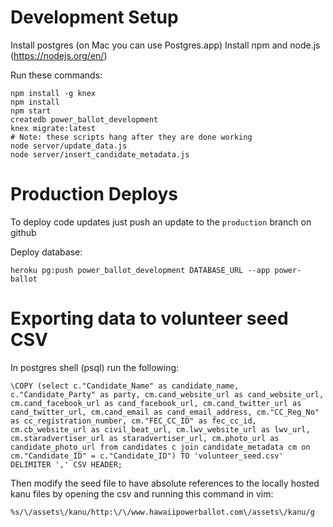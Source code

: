 # Development Setup

Install postgres (on Mac you can use Postgres.app)
Install npm and node.js (https://nodejs.org/en/)

Run these commands:

    npm install -g knex
    npm install
    npm start
    createdb power_ballot_development
    knex migrate:latest
    # Note: these scripts hang after they are done working
    node server/update_data.js
    node server/insert_candidate_metadata.js

# Production Deploys

To deploy code updates just push an update to the `production` branch on github

Deploy database:

    heroku pg:push power_ballot_development DATABASE_URL --app power-ballot

# Exporting data to volunteer seed CSV

In postgres shell (psql) run the following:

    \COPY (select c."Candidate_Name" as candidate_name, c."Candidate_Party" as party, cm.cand_website_url as cand_website_url, cm.cand_facebook_url as cand_facebook_url, cm.cand_twitter_url as cand_twitter_url, cm.cand_email as cand_email_address, cm."CC_Reg_No" as cc_registration_number, cm."FEC_CC_ID" as fec_cc_id, cm.cb_website_url as civil_beat_url, cm.lwv_website_url as lwv_url, cm.staradvertiser_url as staradvertiser_url, cm.photo_url as candidate_photo_url from candidates c join candidate_metadata cm on cm."Candidate_ID" = c."Candidate_ID") TO 'volunteer_seed.csv' DELIMITER ',' CSV HEADER;

Then modify the seed file to have absolute references to the locally hosted kanu files by opening the csv and running this command in vim: 

    %s/\/assets\/kanu/http:\/\/www.hawaiipowerballot.com\/assets\/kanu/g
